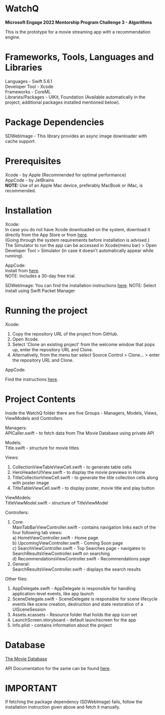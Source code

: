 # WatchQ
<b> Microsoft Engage 2022 Mentorship Program Challenge 3 - Algorithms </b>

This is the prototype for a movie streaming app with a recommendation engine. 

# Frameworks, Tools, Languages and Libraries

Languages - Swift 5.6.1 <br />
Developer Tool - Xcode <br />
Frameworks - CoreML <br />
Libraries/Packages - UIKit, Foundation (Available automatically in the project; additional packages installed mentioned below). <br />

# Package Dependencies

SDWebImage - This library provides an async image downloader with cache support. 

# Prerequisites 

Xcode - by Apple  (Recommended for optimal performance) <br />
AppCode - by JetBrains <br />
<b> NOTE: </b> Use of an Apple Mac device, preferably MacBook or iMac, is recommended. <br />

# Installation 

Xcode: <br />
In case you do not have Xcode downloaded on the system, download it directly from the App Store or from [here](https://developer.apple.com/xcode/). <br />
(Going through the system requirements before installation is advised.) <br />
The Simulator to run the app can be accessed in Xcode(menu bar) > Open Developer Tool > Simulator (in case it doesn't automatically appear while running). <br />

AppCode: <br />
Install from [here](https://www.jetbrains.com/objc/download/). <br />
NOTE: Includes a 30-day free trial. <br /> 

SDWebImage:
You can find the installation instructions [here](https://github.com/SDWebImage/SDWebImage/wiki/Installation-Guide).
NOTE: Select install using Swift Packet Manager

# Running the project 

Xcode: <br />
1. Copy the repository URL of the project from GitHub. <br />
2. Open Xcode. <br />
3. Select 'Clone an existing project' from the welcome window that pops up, enter the repository URL and Clone. <br />
4. Alternatively, from the menu bar select Source Control > Clone... > enter the repository URL and Clone. <br />

AppCode: 

Find the instructions [here](https://www.jetbrains.com/help/objc/manage-projects-hosted-on-github.html). <br />

# Project Contents

Inside the WatchQ folder there are five Groups - Managers, Models, Views, ViewModels and Controllers

Managers: <br />
APICaller.swift - to fetch data from The Movie Database using private API

Models: <br />
Title.swift - structure for movie titles

Views: <br />
1. CollectionViewTableViewCell.swift - to generate table cells <br />
2. HeroHeaderUIView.swift - to display the movie previews in Home <br />
3. TitleCollectionViewCell.swift - to generate the title collection cells along with poster image <br />
4. TitleTableViewCell.swift - to display poster, movie title and play button <br />

ViewModels: <br />
TitleViewModel.swift - structure of TitleViewModel

Controllers: <br />
1. Core: <br />
   MainTabBarViewController.swift - contains navigation links each of the four following tab views: <br />
   a) HomeViewController.swift - Home page <br />
   b) UpcomingViewController.swift - Coming Soon page <br />
   c) SearchViewController.swift - Top Searches page - navigates to SearchResultsViewController.swift on searching <br />
   d) RecommendationsViewController.swift - Recommendations page <br />
2. General: <br />
   SearchResultsViewController.swift - displays the search results <br />
  
Other files:  <br /> 
1. AppDelegate.swift - AppDelegate is responsible for handling application-level events, like app launch <br />
2. SceneDelegate.swift - SceneDelegate is responsible for scene lifecycle events like scene creation, destruction and state restoration of a UISceneSession <br />
3. Assets.xcassets - Resource folder that holds the app icon set <br />
4. LaunchScreen.storyboard - default launchscreen for the app <br />
5. Info.plist - contains information about the project <br />

# Database 

[The Movie Database](https://www.themoviedb.org/)

API Documentation for the same can be found [here](https://developers.themoviedb.org/3/getting-started/introduction).

# IMPORTANT

If fetching the package dependency (SDWebImage) fails, follow the installation instruction given above and fetch it manually. 
